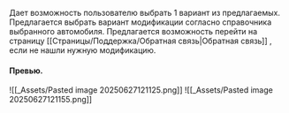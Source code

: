 Дает возможность пользователю выбрать 1 вариант из предлагаемых.
Предлагается выбрать вариант модификации согласно справочника выбранного автомобиля.
Предлагается возможность перейти на страницу [[Страницы/Поддержка/Обратная связь|Обратная связь]] , если не нашли нужную модификацию.
#### Превью.
![[_Assets/Pasted image 20250627121125.png]]
![[_Assets/Pasted image 20250627121155.png]]